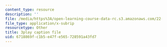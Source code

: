 ```yaml
---
content_type: resource
description: ''
file: /media/https%3A/open-learning-course-data-rc.s3.amazonaws.com/22-01-introduction-to-nuclear-engineering-and-ionizing-radiation-fall-2016/6718869fc1b5e47fe565728591a43fd7_YLp8RziRbpg.srt
file_type: application/x-subrip
resourcetype: Other
title: 3play caption file
uid: 6718869f-c1b5-e47f-e565-728591a43fd7
---
```


